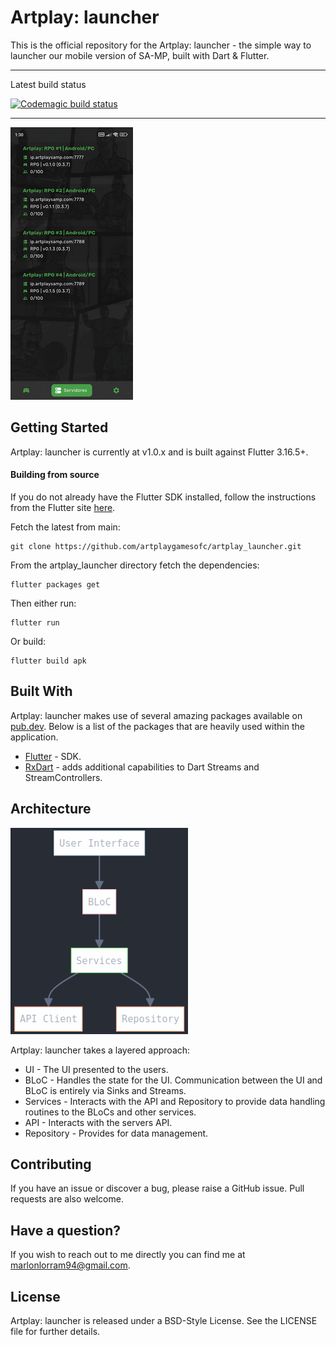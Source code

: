 # Artplay: launcher

This is the official repository for the Artplay: launcher - the simple way to launcher our mobile version of SA-MP, built with Dart & Flutter.
***

Latest build status

[![Codemagic build status](https://api.codemagic.io/apps/67ae242b16ac4c6e7268ba9d/67ae242b16ac4c6e7268ba9c/status_badge.svg)](https://codemagic.io/apps/67ae242b16ac4c6e7268ba9d/67ae242b16ac4c6e7268ba9c/latest_build)
***

![servers.png](docs/servers.jpg)&nbsp;

## Getting Started

Artplay: launcher is currently at v1.0.x and is built against Flutter 3.16.5+.

#### Building from source

If you do not already have the Flutter SDK installed, follow the instructions from the
Flutter site [here](https://flutter.dev/docs/get-started/install).

Fetch the latest from main:

```
git clone https://github.com/artplaygamesofc/artplay_launcher.git
```

From the artplay_launcher directory fetch the dependencies:

```
flutter packages get
```

Then either run:

```
flutter run
```

Or build:

```
flutter build apk
```

## Built With

Artplay: launcher makes use of several amazing packages available on [pub.dev](https://pub.dev). Below is a
list of the packages that
are heavily used within the application.

* [Flutter](https://flutter.dev/) - SDK.
* [RxDart](https://pub.dev/packages/rxdart) - adds additional capabilities to Dart Streams and
  StreamControllers.

## Architecture

![architecture.png](docs/architecture.png)

Artplay: launcher takes a layered approach:

* UI - The UI presented to the users.
* BLoC - Handles the state for the UI. Communication between the UI and BLoC is entirely via Sinks
  and Streams.
* Services - Interacts with the API and Repository to provide data handling routines to the BLoCs
  and other services.
* API - Interacts with the servers API.
* Repository - Provides for data management.

## Contributing

If you have an issue or discover a bug, please raise a GitHub issue. Pull requests are also welcome.

## Have a question?

If you wish to reach out to me directly you can find me
at [marlonlorram94@gmail.com](mailto:marlonlorram94@gmail.com).

## License

Artplay: launcher is released under a BSD-Style License. See the LICENSE file for further details.
